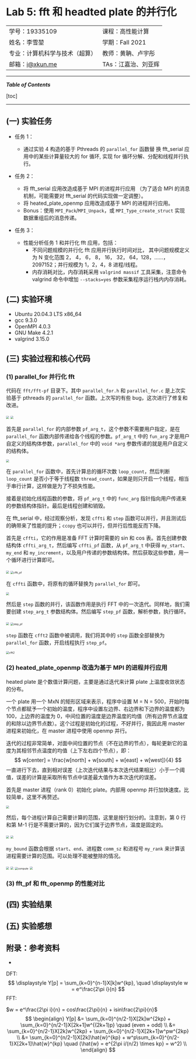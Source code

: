 

# Lab 5: fft 和 headted plate 的并行化

|                                |                     |
| :----------------------------- | :------------------ |
| 学号：19335109                 | 课程：高性能计算    |
| 姓名：李雪堃                   | 学期：Fall 2021     |
| 专业：计算机科学与技术（超算） | 教师：黄聃、卢宇彤  |
| 邮箱：i@xkun.me                | TAs：江嘉治、刘亚辉 |

---

***Table of Contents***

[toc]

---

## (一) 实验任务

- 任务 1：
  - 通过实验 4 构造的基于 Pthreads 的 `parallel_for` 函数替
    换 fft_serial 应用中的某些计算量较大的 for 循环,
    实现 for 循环分解、分配和线程并行执行。

- 任务 2：
  - 将 fft_serial 应用改造成基于 MPI 的进程并行应用
    （为了适合 MPI 的消息机制，可能需要对 fft_serial
    的代码实现做一定调整）。
  - 将 heated_plate_openmp 应用改造成基于 MPI 的进程并行应用。
  - Bonus：使用 `MPI_Pack`/`MPI_Unpack`，或
    `MPI_Type_create_struct` 实现数据重组后的消息传递。
- 任务 3：
  - 性能分析任务 1 和并行化 fft 应用，包括：
    - 不同问题规模的并行化 fft 应用并行执行时间对比，
      其中问题规模定义为 N 变化范围 2， 4， 6， 8， 16， 32，
      64，128，……， 2097152；并行规模为 1，2，4，8 进程/线程。
    - 内存消耗对比，内存消耗采用 `valgrind massif` 工具采集，注意命令 valgrind 命令中增加 `--stacks=yes`
      参数采集程序运行栈内内存消耗。

## (二) 实验环境

- Ubuntu 20.04.3 LTS x86_64
- gcc 9.3.0
- OpenMPI 4.0.3
- GNU Make 4.2.1
- valgrind 3.15.0

## (三) 实验过程和核心代码

### (1) parallel_for 并行化 fft

代码在 `fft/fft-pf` 目录下。其中 `parallel_for.h` 和 `parallel_for.c` 是上次实验基于 pthreads 的 `parallel_for` 函数。上次写的有些 bug，这次进行了修复和改进。

<img src="images/pf_arg_t.png" style="zoom:50%;" />

<img src="images/parallel_for.png" style="zoom:50%;" />

首先是 `parallel_for` 的内部参数 `pf_arg_t`，这个参数不需要用户指定，是在 `parallel_for` 函数内部传递给各个线程的参数。`pf_arg_t` 中的 `fun_arg` 才是用户自定义的结构体参数，`parallel_for` 中的 `void *arg` 参数传递的就是用户自定义的结构体。

<img src="images/parallel_for_func.png" style="zoom:50%;" />

在 `parallel_for` 函数中，首先计算总的循环次数 `loop_count`，然后判断 `loop_count` 是否小于等于线程数 `thread_count`，如果是则只开启一个线程，相当于串行计算，这样做是为了不损失性能。

接着是初始化线程函数的参数，将 `pf_arg_t` 中的 `func_arg` 指针指向用户传递来的参数结构体指针。最后是线程创建和销毁。

在 fft_serial 中，经过观察分析，发现 `cffti` 和 `step` 函数可以并行，并且测试后的确带来了性能的提升；`ccopy` 也可以并行，但并行后性能反而下降。

首先是 `cffti`，它的作用是准备 FFT 计算时需要的 sin 和 cos 表。首先创建参数结构体 `cffti_arg_t`，然后编写 `cffti_pf` 函数，从 `pf_arg_t` 中获得 `my_start`、`my_end` 和 `my_increment`，以及用户传递的参数结构体。然后获取这些参数，用一个循环进行计算即可。

<img src="images/cffti_arg_t.png" style="zoom:50%;" />

<img src="images/cffti_pf.png" alt="cffti_pf" style="zoom:50%;" />

在 `cffti` 函数中，将原有的循环替换为 `parallel_for` 即可。

<img src="images/cffti.png" style="zoom:50%;" />

然后是 `step` 函数的并行，该函数作用是执行 FFT 中的一次迭代。同样地，我们需要创建 `step_arg_t` 参数结构体。然后编写 `step_pf` 函数，解析参数，执行循环。

<img src="images/step_arg_t.png" style="zoom:50%;" />

<img src="images/step_pf.png" alt="step_pf" style="zoom:50%;" />

`step` 函数在 `cfft2` 函数中被调用，我们将其中的 `step` 函数全部替换为 `parallel_for` 函数，开启线程执行 `step_pf`。

<img src="images/cfft2.png" alt="cfft2" style="zoom:50%;" />

### (2) heated_plate_openmp 改造为基于 MPI 的进程并行应用

heated plate 是个数值计算问题，主要是通过迭代来计算 plate 上温度收敛状态的分布。

一个 plate 用一个 MxN 的矩形区域来表示，程序中设置 M = N = 500，开始时每个节点都赋予一个初始的温度，程序中设置左边界、右边界和下边界的温度都为 100，上边界的温度为 0，中间位置的温度是边界温度的均值（所有边界节点温度的和除以边界节点数）。这个过程是初始化的过程，不好并行，我因此用 master 进程来初始化，在 master 进程中使用 openmp 并行。

迭代的过程非常简单，对面中间位置的节点（不在边界的节点），每轮更新它的温度为其相邻节点温度的均值（上下左右四个节点），即：
$$
w[center] = \frac{w[north] + w[south] + w[east] + w[west]}{4}
$$
一直进行下去，直到相对误差（上次迭代结果与本次迭代结果相比）小于一个阈值，误差的计算是采取所有节点中误差最大值作为本次迭代的误差。

首先是 master 进程（rank 0）初始化 plate。内部用 openmp 并行加快速度。比较简单，这里不再赘述。

<img src="images/init_plate.png" style="zoom:50%;" />

然后，每个进程计算自己需要计算的范围，这里是按行划分的。注意到，第 0 行和第 M-1 行是不需要计算的，因为它们属于边界节点，温度是固定的。

<img src="images/compute_my_m.png" style="zoom:50%;" />

<img src="images/my_bound.png" style="zoom:50%;" />

`my_bound` 函数会根据 `start`、`end`、进程数 `comm_sz` 和进程号 `my_rank` 来计算该进程需要计算的范围。可以处理不能被整除的情况。



<img src="images/set_buffer.png" style="zoom:50%;" />



<img src="images/distribute.png" style="zoom:50%;" />



<img src="images/compute.png" alt="compute" style="zoom:50%;" />



<img src="images/gather.png" style="zoom:50%;" />



### (3) fft_pf 和 fft_openmp 的性能对比







## (四) 实验结果







## (五) 实验感想







## 附录：参考资料

- 





DFT:
$$
\displaystyle Y[p] = \sum_{k=0}^{n-1}X[k]w^{kp}, \quad \displaystyle w = e^\frac{2\pi i}{n}
$$
FFT:

$w = e^\frac{2\pi i}{n} = cos\frac{2\pi}{n} + isin\frac{2\pi}{n}$
$$
\begin{align}
Y[p] &= \sum_{k=0}^{n/2-1}X[2k]w^{2kp} + \sum_{k=0}^{n/2-1}X[2k+1]w^{(2k+1)p} \quad (even + odd) \\
&= \sum_{k=0}^{n/2-1}X[2k]w^{2kp} + \sum_{k=0}^{n/2-1}X[2k+1]w^pw^{2kp} \\
&= \sum_{k=0}^{n/2-1}X[2k]\hat{w}^{kp} + w^p\sum_{k=0}^{n/2-1}X[2k+1]\hat{w}^{kp} \quad (\hat{w} = e^{2\pi i/(n/2) \times kp} = w^2) \\
\end{align}
$$
